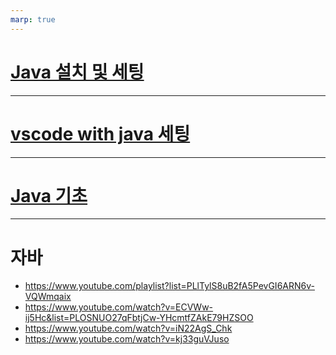 ```yaml
---
marp: true
---
```

# [Java 설치 및 세팅](./java%20설치%20및%20세팅.md)

---
# [vscode with java 세팅](./vscode%20with%20java.md)

---
# [Java 기초](./자바%20기초.md)


---
# 자바 
- https://www.youtube.com/playlist?list=PLlTylS8uB2fA5PevGI6ARN6v-VQWmqaix
- https://www.youtube.com/watch?v=ECVWw-ij5Hc&list=PLOSNUO27qFbtjCw-YHcmtfZAkE79HZSOO
- https://www.youtube.com/watch?v=iN22AgS_Chk
- https://www.youtube.com/watch?v=kj33guVJuso

